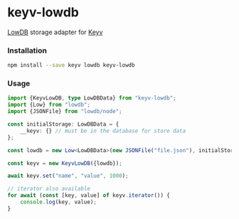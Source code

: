 # keyv-lowdb

[LowDB](https://github.com/typicode/lowdb) storage adapter for [Keyv](https://github.com/jaredwray/keyv)


### Installation
```bash
npm install --save keyv lowdb keyv-lowdb
```

### Usage
```typescript
import {KeyvLowDB, type LowDBData} from "keyv-lowdb";
import {Low} from "lowdb";
import {JSONFile} from "lowdb/node";

const initialStorage: LowDBData = {
    __keyv: {} // must be in the database for store data
};

const lowdb = new Low<LowDBData>(new JSONFile("file.json"), initialStorage);

const keyv = new KeyvLowDB({lowdb});

await keyv.set("name", "value", 1000);

// iterator also available
for await (const [key, value] of keyv.iterator()) {
    console.log(key, value);
}
```
